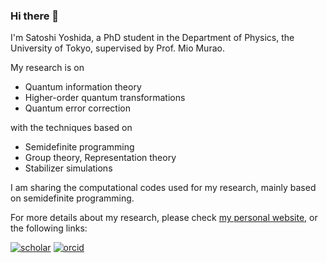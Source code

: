 ### Hi there 👋

I'm Satoshi Yoshida, a PhD student in the Department of Physics, the University of Tokyo, supervised by Prof. Mio Murao.

My research is on
- Quantum information theory
- Higher-order quantum transformations
- Quantum error correction

with the techniques based on
- Semidefinite programming
- Group theory, Representation theory
- Stabilizer simulations

I am sharing the computational codes used for my research, mainly based on semidefinite programming.

For more details about my research, please check [my personal website](https://sy3104.github.io/), or the following links:

[![scholar](https://img.shields.io/badge/Satoshi%20Yoshida-4c4c4c?logo=googlescholar&logoColor=ffffff&label=Google%20Scholar&labelColor=blue)](https://scholar.google.com/citations?user=RALQ65cAAAAJ)
[![orcid](https://img.shields.io/badge/0000-0002-0521-5209-4c4c4c?logo=orcid&logoColor=ffffff&label=ORCID&labelColor=green)](https://orcid.org/0000-0002-0521-5209)
